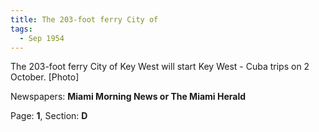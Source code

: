 ```yaml
---  
title: The 203-foot ferry City of  
tags:  
  - Sep 1954  
---  
```

  
The 203-foot ferry City of Key West will start Key West - Cuba trips on 2 October. [Photo]  
  
Newspapers: **Miami Morning News or The Miami Herald**  
  
Page: **1**, Section: **D** 
